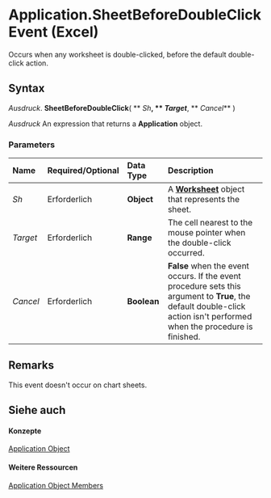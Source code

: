 
# Application.SheetBeforeDoubleClick Event (Excel)

Occurs when any worksheet is double-clicked, before the default double-click action.


## Syntax

 _Ausdruck_. **SheetBeforeDoubleClick**( ** _Sh_**, ** _Target_**, ** _Cancel_** )

 _Ausdruck_ An expression that returns a **Application** object.


### Parameters



|**Name**|**Required/Optional**|**Data Type**|**Description**|
|:-----|:-----|:-----|:-----|
| _Sh_|Erforderlich|**Object**| A **[Worksheet](182b705e-854a-81cc-a4b0-59b942de55ae.md)** object that represents the sheet.|
| _Target_|Erforderlich|**Range**|The cell nearest to the mouse pointer when the double-click occurred.|
| _Cancel_|Erforderlich|**Boolean**|**False** when the event occurs. If the event procedure sets this argument to **True**, the default double-click action isn't performed when the procedure is finished.|

## Remarks

This event doesn't occur on chart sheets.


## Siehe auch


#### Konzepte


[Application Object](19b73597-5cf9-4f56-8227-b5211f657f6f.md)
#### Weitere Ressourcen


[Application Object Members](http://msdn.microsoft.com/library/4cb9ca42-8d07-cc9c-2d80-4eb9a5921e1e%28Office.15%29.aspx)